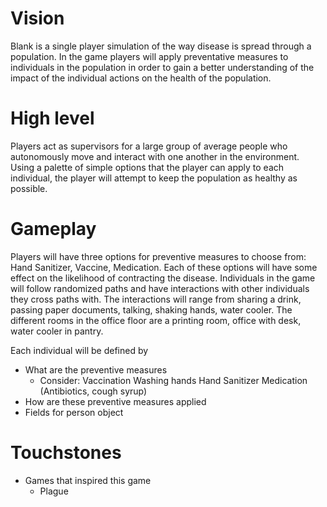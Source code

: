 # Vision
Blank is a single player simulation of the way disease is spread through a population. In the game players will apply preventative measures to individuals in the population in order to gain a better understanding of the impact of the individual actions on the health of the population.

# High level
Players act as supervisors for a large group of average people who autonomously move and interact with one another in the environment.
Using a palette of simple options that the player can apply to each individual, the player will attempt to keep the population as healthy as possible.

# Gameplay
Players will have three options for preventive measures to choose from: Hand Sanitizer, Vaccine, Medication.
Each of these options will have some effect on the likelihood of contracting the disease.
Individuals in the game will follow randomized paths and have interactions with other individuals they cross paths with.
The interactions will range from sharing a drink, passing paper documents, talking, shaking hands, water cooler.
The different rooms in the office floor are a printing room, office with desk, water cooler in pantry.


Each individual will be defined by



- What are the preventive measures
    - Consider:
    Vaccination
    Washing hands
    Hand Sanitizer
    Medication (Antibiotics, cough syrup)    
- How are these preventive measures applied
- Fields for person object




# Touchstones


- Games that inspired this game
    - Plague

